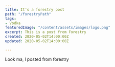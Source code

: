 ```yaml
---
title: It's a forestry post
path: "/forestryPath"
tags:
- Vodka
featuredImage: "/content/assets/images/logo.png"
excerpt: This is a post from Forestry
created: 2020-05-02T14:00:00Z
updated: 2020-05-02T14:00:00Z

---
```

Look ma, I posted from forestry